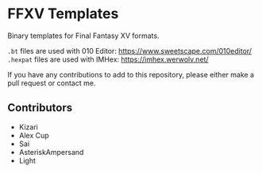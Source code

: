 # FFXV Templates
Binary templates for Final Fantasy XV formats.

`.bt` files are used with 010 Editor: https://www.sweetscape.com/010editor/  
`.hexpat` files are used with IMHex: https://imhex.werwolv.net/

If you have any contributions to add to this repository, please either make a pull request or contact me.

## Contributors
* Kizari
* Alex Cup
* Sai
* AsteriskAmpersand
* Light
